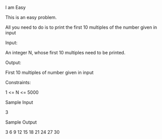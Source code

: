 I am Easy 

This is an easy problem. 

All you need to do is to print the first 10 multiples of the number given in input

Input:

An integer N, whose first 10 multiples need to be printed.

Output:

First 10 multiples of number given in input

Constraints:

1 <= N <= 5000

Sample Input

3

Sample Output

3
6
9
12
15
18
21
24
27
30
